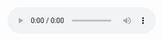 <audio id="player" controls="">
    <source src="https://oss.mojidict.com/article/audio/dd16f7f0-8367-4d49-830a-3a66d0489982.mp3" type="audio/mpeg">
</audio>
<div style="min-height: 200px;" id="lyricer"></div>

<script type="text/javascript" src="https://lusaisai.github.io/Lyricer/Lyricer-master/lyricer.min.js"></script>
<link rel="stylesheet" href="https://lusaisai.github.io/Lyricer/Lyricer-master/lyricer.min.css">

<script>
const text = `
[00:29.40]いつだって誰かを想う (无论何时都会想起某个人)
[00:34.34]
[00:35.53]優しい嘘だって (就算只是温柔的谎言)
[00:38.06]
[00:38.97]みんなちゃんと知ってる (大家也心知肚明)
[00:42.14]ずっと一緒に居たいよ (我想永远和你在一起)
[00:47.08]ほんとうの気持ち (这份真挚的感情)
[00:50.47]
[00:51.63]これは愛なのかな? (是否就是爱呢？)
[00:55.12]
[00:55.79]奇跡と 運命の出会いから (正因为是奇迹与命运的相遇)
[01:00.65]
[01:01.65]僕らはまたあの場所へと (我们才要再次前往那个场所)
[01:07.15]きらめく星 (若将手伸向)
[01:09.40]夜空に手を伸ばせば (闪闪发光的群星和夜空)
[01:13.39]よみがえるね (不论是回忆)
[01:15.86]想いも温もりの日も (还是温暖的时光都会复苏吧)
[01:19.86]溢れ出すよ (那个时刻 那个场景)
[01:22.08]あの時あの場面で (满溢着的)
[01:26.15]君の言葉泣いて笑った (你的话语 让我破涕为笑)
[01:33.04]記憶の全てが (即使所有的记忆)
[01:36.42]書き換わるとしても (都被改写)
[01:39.14]
[01:39.67]デジャブみたいに (也会如即视感般)
[01:42.74]心の奥で揺れてる (在心底飘摇)
[01:50.69]
[02:00.71]織姫様にはなれない (无法成为你的织女星)
[02:05.20]
[02:06.59]私の力じゃ支えきれないけど (如果是我的力量的话 并不足以支持你)
[02:13.34]離れ離れが怖くて (畏惧与你失散分离)
[02:17.54]
[02:18.56]お祈りをするよ (而向神明祈愿)
[02:21.30]
[02:22.90]それも愛なのかな? (这是否也是爱呢？)
[02:26.18]
[02:27.23]全ての 場面が恋しすぎて (正因太过怀恋所有的一幕幕)
[02:31.78]
[02:32.79]僕らはまたあの場所へと (我们才要再次前往那个场所)
[02:38.38]どんな眩しい光の世界線も (不论多么炫目光明的世界线)
[02:44.60]悲しみとか喜び別れもあって (都会有悲伤 喜悦 和离别)
[02:50.90]泣いたままであなたの頬を叩く (我含着泪花 抽打你的脸颊)
[02:57.33]その瞬間何かが変わるよ (在那个瞬间 某些事物悄然改变)
[03:04.46]目には映らない守るべき何かへ (向无法映入眼帘 却应守护之物)
[03:10.64]命さえ捧ぐそれがみんなの選択 (献出生命也在所不惜 这就是大家的选择)
[03:21.87]
[03:26.56]大いなる海渡って (穿过无边无际的大海)
[03:31.00]
[03:32.78]次なる大切な分岐点 (下一站就是重要的分歧点)
[03:38.52]新しい未来の物語の主人公へ (向崭新未来的故事中的主人公传达)
[03:46.60]
[03:47.15]いつか会えるねその日まで (「我们还会再相见 请等我直到那天」)
[03:54.63]
[04:18.92]きらめく星 (若将手伸向)
[04:21.53]夜空に手を伸ばせば (闪闪发光的群星和夜空)
[04:25.46]よみがえるね (不论是回忆)
[04:27.70]想いも温もりの日も (还是温暖的时光都会复苏吧)
[04:31.82]溢れ出すよ (那个时刻 那个场景)
[04:34.05]あの時あの場面で (满溢着的)
[04:38.14]君の言葉泣いて笑った (你的话语 让我破涕为笑)
[04:45.30]記憶の全てが (即使所有的记忆)
[04:48.55]書き換わるとしても (都被改写)
[04:51.77]デジャブみたいに (也会如即视感般)
[04:54.82]心の奥で揺れてる (在心底飘摇)
`;

const audio = document.getElementById("player");
const lrc = new Lyricer();
lrc.setLrc(text);

audio.addEventListener( "timeupdate", function() {
    lrc.move(audio.currentTime);
});

window.addEventListener('lyricerclick', function(e){
    if (e.detail.time > 0) {
        audio.currentTime = e.detail.time;
    }
});

</script>